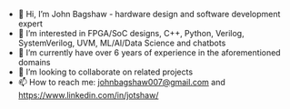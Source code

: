- 👋 Hi, I’m John Bagshaw - hardware design and software development expert
- 👀 I’m interested in FPGA/SoC designs, C++, Python, Verilog, SystemVerilog, UVM, ML/AI/Data Science and chatbots
- 🌱 I’m currently have over 6 years of experience in the aforementioned domains
- 💞️ I’m looking to collaborate on related projects
- 📫 How to reach me: johnbagshaw007@gmail.com and https://www.linkedin.com/in/jotshaw/

<!---
johnbagshaw007/johnbagshaw007 is a ✨ special ✨ repository because its `README.md` (this file) appears on your GitHub profile.
You can click the Preview link to take a look at your changes.
--->
